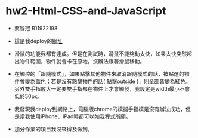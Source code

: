 # hw2-Html-CSS-and-JavaScript
- 蔡智冠 R11922198

- 這是我deploy的[網址](https://iridescent-moonbeam-9cddf8.netlify.app/)

- 滑鼠的功能我都有達成。但是在測試時，滑鼠不能夠動太快，如果太快突然超出物件範圍，物件就會卡在原地，沒辦法跟著滑鼠移動。

- 在觸控的「跟隨模式」，如果點擊其他物件來取消跟隨模式的話，被點選的物件會變為藍色；若是沒有點擊物件的話( 點擊outside )，則全部皆變為紅色。另外雙手指放大一定要雙手指都在物件上才會觸發，我設定是width最小不會低於50px。

- 我發現我deploy到網路上，電腦版chrome的模擬手指模是沒有辦法成功，但是當我使用iPhone、iPad時都可以如我程式所願。

- 加分作業的項目我沒來得及做到。